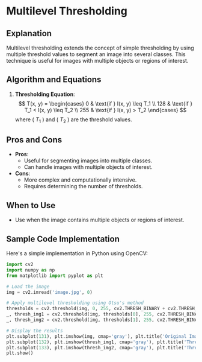 
# Multilevel Thresholding

## Explanation
Multilevel thresholding extends the concept of simple thresholding by using multiple threshold values to segment an image into several classes. This technique is useful for images with multiple objects or regions of interest.

## Algorithm and Equations
1. **Thresholding Equation**:
   $$
   T(x, y) = \begin{cases} 
   0 & \text{if } I(x, y) \leq T_1 \\
   128 & \text{if } T_1 < I(x, y) \leq T_2 \\
   255 & \text{if } I(x, y) > T_2 
   \end{cases}
   $$
   where \( $T_1$ \) and \( $T_2$ \) are the threshold values.

## Pros and Cons
- **Pros**:
  - Useful for segmenting images into multiple classes.
  - Can handle images with multiple objects of interest.
- **Cons**:
  - More complex and computationally intensive.
  - Requires determining the number of thresholds.

## When to Use
- Use when the image contains multiple objects or regions of interest.

## Sample Code Implementation

Here's a simple implementation in Python using OpenCV:

```python
import cv2
import numpy as np
from matplotlib import pyplot as plt

# Load the image
img = cv2.imread('image.jpg', 0)

# Apply multilevel thresholding using Otsu's method
thresholds = cv2.threshold(img, 0, 255, cv2.THRESH_BINARY + cv2.THRESH_OTSU)[0]
_, thresh_img1 = cv2.threshold(img, thresholds[0], 255, cv2.THRESH_BINARY)
_, thresh_img2 = cv2.threshold(img, thresholds[1], 255, cv2.THRESH_BINARY)

# Display the results
plt.subplot(131), plt.imshow(img, cmap='gray'), plt.title('Original Image')
plt.subplot(132), plt.imshow(thresh_img1, cmap='gray'), plt.title('Threshold 1')
plt.subplot(133), plt.imshow(thresh_img2, cmap='gray'), plt.title('Threshold 2')
plt.show()
